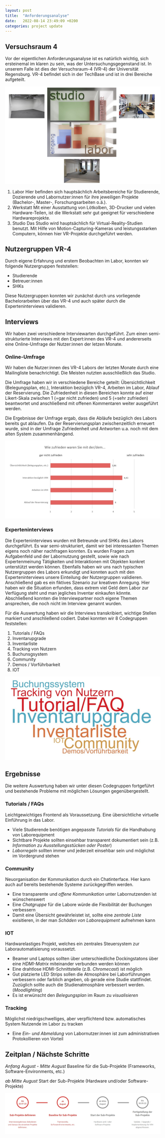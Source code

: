 ```yaml
---
layout: post
title:  "Anforderungsanalyse"
date:   2022-08-14 23:49:09 +0200
categories: project update
---
```

## Versuchsraum 4

Vor der eigentlichen Anforderungsanalyse ist es natürlich wichtig, sich ersteinemal im klaren zu sein, was der Untersuchungsgegenstand ist. In unserem Falle ist dies der Versuchsraum-4 (VR-4) der Universität Regensburg.
VR-4 befindet sich in der TechBase und ist in drei Bereiche aufgeteilt.

![Laborübersicht](/assets/2022-08-14-lab.jpg)

1. Labor
Hier befinden sich hauptsächlich Arbeitsbereiche für Studierende, Dozierende und Labornutzer:innen für ihre jeweiligen Projekte (Bachelor-, Master-, Forschungsarbeiten o.ä.).
2. Werkstatt
Mit einer Ausstattung von Lötkolben, 3D-Drucker und vielen Hardware-Teilen, ist die Werkstatt sehr gut geeignet für verschiedene Hardwareprojekte.
3. Studio
Das Studio wird hauptsächlich für Virtual-Reality-Studien benutzt. Mit Hilfe von Motion-Capturing-Kameras und leistungsstarken Computern, können hier VR-Projekte durchgeführt werden.

## Nutzergruppen VR-4

Durch eigene Erfahrung und erstem Beobachten im Labor, konnten wir folgende Nutzergruppen feststellen:
- Studierende
- Betreuer:innen
- SHKs

Diese Nutzergruppen konnten wir zunächst durch uns vorliegende Bachelorarbeiten über das VR-4 und auch später durch die Experteninterviews validieren.

## Interviews
 
Wir haben zwei verschiedene Interviewarten durchgeführt. Zum einen semi-strukturierte Interviews mit den Expert:innen des VR-4 und andererseits eine Online-Umfrage der Nutzer:innen der letzen Monate. 

### Online-Umfrage

Wir haben die Nutzer:innen des VR-4 Labors der letzten Monate durch eine Mailingliste benachrichtigt. Die Meisten nutzten ausschließlich das Studio. 

Die Umfrage haben wir in verschiedene Bereiche geteilt: Übersichtlichkeit (Belegungsplan, etc.), Interaktion bezüglich VR-4, Arbeiten im Labor, Ablauf der Reservierung.
Die Zufriedenheit in diesen Bereichen konnte auf einer Likert-Skala zwischen 1 (=gar nicht zufrieden) und 5 (=sehr zufrieden) beantwortet und anschließend mit offenen Kommentaren weiter ausgeführt werden.

Die Ergebnisse der Umfrage ergab, dass die Abläufe bezüglich des Labors bereits gut ablaufen. Da der Reservierungsplan zwischenzeitlich erneuert wurde, sind in der Umfrage Zufriedenheit und Antworten u.a. noch mit dem alten System zusammenhängend.

![Onlineumfrage-Ergebnis](/assets/2022-08-14-umfrage_ergebnis.jpg)

### Experteninterviews

Die Experteninterviews wurden mit Betreunde und SHKs des Labors durchgeführt. Es war semi-strukturiert, damit wir bei interessanten Themen eigens noch näher nachfragen konnten.
Es wurden Fragen zum Aufgabenfeld und der Labornutzung gestellt, sowie wie nach Expertenmeinung Tätigkeiten und Interaktionen mit Objekten konkret unterstützt werden können.
Ebenfalls haben wir uns nach typischen Nutzergruppen des Labors erkundigt und konnten auch mit den Experteninterviews unsere Einteilung der Nutzergruppen validieren.
Anschließend gab es ein fiktives Szenario zur kreativen Anregung. Hier haben wir die Situation erfunden, dass extrem viel Geld dem Labor zur Verfügung steht und man jegliches Inventar einkaufen könnte.
Abschließend konnten die Interviewpartner noch eigene Themen ansprechen, die noch nicht im Interview genannt wurden.

Für die Auswertung haben wir die Interviews transkribiert, wichtige Stellen markiert und anschließend codiert. 
Dabei konnten wir 8 Codegruppen feststellen:
1. Tutorials / FAQs
2. Inventarupgrade
3. Inventarliste
4. Tracking von Nutzern
5. Buchunsgsystem
6. Community
7. Demos / Vorführbarkeit
8. IOT

![Laborübersicht](/assets/2022-08-14-Codes.jpg)

## Ergebnisse

Die weitere Auswertung haben wir unter diesen Codegruppen fortgeführt und bestehende Probleme mit möglichen Lösungen gegenübergestellt.

### Tutorials / FAQs
Leichtgewichtiges Frontend als Voraussetzung. Eine übersichtliche virtuelle Einführung in das Labor.

- Viele Studierende benötigen angepasste *Tutorials* für die Handhabung von Laborequipment
- Sichtbare Projekte sollten einsehbar transparent dokumentiert sein (z.B. *Information zu Ausstellungsstücken oder Poster*)
- *Laborregeln* sollten immer und jederzeit einsehbar sein und möglichst im Vordergrund stehen

### Community
Neuorganisation der Kommunikation durch ein Chatinterface. Hier kann auch auf bereits bestehende Systeme zurückgegriffen werden.

- Eine transparente und *offene Kommunikation* unter Labornutzenden ist wünschenswert
- Eine *Chatgruppe* für die Labore würde die Flexibilität der Buchungen verbessern
- Damit eine Übersicht gewährleistet ist, sollte eine *zentrale Liste* exisitieren, in der man *Schäden von Laborequipment* aufnehmen kann

### IOT
Hardwarelastiges Projekt, welches ein zentrales Steuersystem zur Laborautomatisierung voraussetzt.

- Beamer und Laptops sollten über unterschiedliche Dockingstatons über eine *HDMI-Matrix* miteinander verbunden werden können
- Eine drahtlose HDMI-Schnittstelle (z.B. *Chromecast*) ist möglich
- Gut platzierte LED Strips sollen die Atmosphäre bei Laborführungen verbessern oder farblich angeben, ob gerade eine Studie stattfindet. Zuzüglich sollte auch die Studienatmosphäre verbessert werden. (*Moodlighting*)
- Es ist erwünscht den *Belegungsplan* im Raum zu *visualisieren*

### Tracking
Möglichst niedrigschwelliges, aber verpflichtend bzw. automatisches System Nutzende im Labor zu tracken

- Eine *Ein- und Abmeldung* von Labornutzer:innen ist zum administrativen Protokollieren von Vorteil


## Zeitplan / Nächste Schritte

*Anfang August - Mitte August*
Baseline für die Sub-Projekte (Frameworks, Software-Environments, etc.)

*ab Mitte August*
Start der Sub-Projekte (Hardware und/oder Software-Projekte)

![Laborübersicht](/assets/2022-08-14-zeitplan.jpg)
